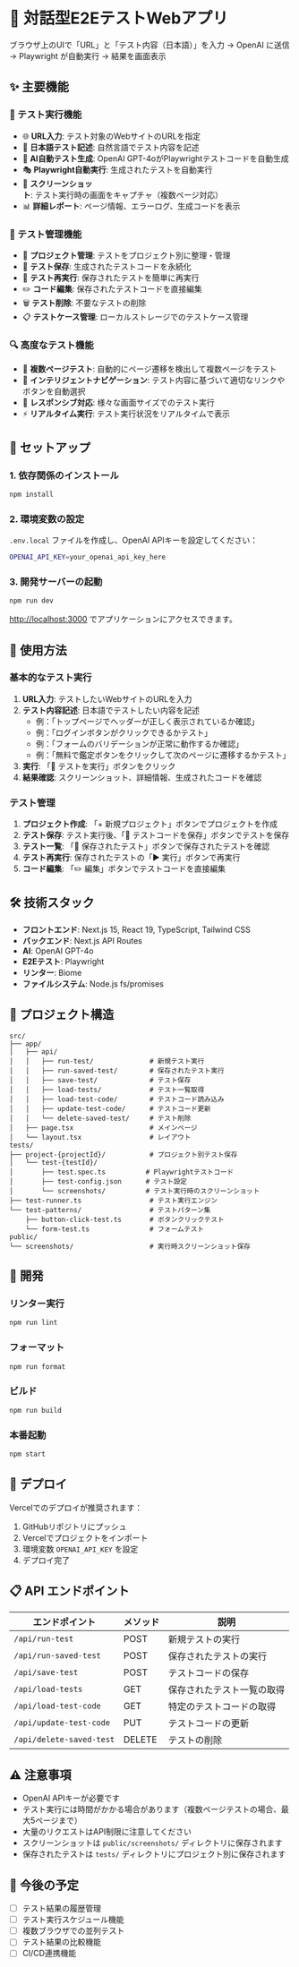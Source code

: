 # 🤖 対話型E2EテストWebアプリ

ブラウザ上のUIで「URL」と「テスト内容（日本語）」を入力 → OpenAI に送信 → Playwright が自動実行 → 結果を画面表示

## ✨ 主要機能

### 🎯 テスト実行機能
- 🌐 **URL入力**: テスト対象のWebサイトのURLを指定
- 📝 **日本語テスト記述**: 自然言語でテスト内容を記述
- 🤖 **AI自動テスト生成**: OpenAI GPT-4oがPlaywrightテストコードを自動生成
- 🎭 **Playwright自動実行**: 生成されたテストを自動実行
- 📸 **スクリーンショット**: テスト実行時の画面をキャプチャ（複数ページ対応）
- 📊 **詳細レポート**: ページ情報、エラーログ、生成コードを表示

### 💾 テスト管理機能
- 📁 **プロジェクト管理**: テストをプロジェクト別に整理・管理
- 💾 **テスト保存**: 生成されたテストコードを永続化
- 🔄 **テスト再実行**: 保存されたテストを簡単に再実行
- ✏️ **コード編集**: 保存されたテストコードを直接編集
- 🗑️ **テスト削除**: 不要なテストの削除
- 📋 **テストケース管理**: ローカルストレージでのテストケース管理

### 🔍 高度なテスト機能
- 🔗 **複数ページテスト**: 自動的にページ遷移を検出して複数ページをテスト
- 🎯 **インテリジェントナビゲーション**: テスト内容に基づいて適切なリンクやボタンを自動選択
- 📱 **レスポンシブ対応**: 様々な画面サイズでのテスト実行
- ⚡ **リアルタイム実行**: テスト実行状況をリアルタイムで表示

## 🚀 セットアップ

### 1. 依存関係のインストール

```bash
npm install
```

### 2. 環境変数の設定

`.env.local` ファイルを作成し、OpenAI APIキーを設定してください：

```bash
OPENAI_API_KEY=your_openai_api_key_here
```

### 3. 開発サーバーの起動

```bash
npm run dev
```

[http://localhost:3000](http://localhost:3000) でアプリケーションにアクセスできます。

## 📖 使用方法

### 基本的なテスト実行
1. **URL入力**: テストしたいWebサイトのURLを入力
2. **テスト内容記述**: 日本語でテストしたい内容を記述
   - 例：「トップページでヘッダーが正しく表示されているか確認」
   - 例：「ログインボタンがクリックできるかテスト」
   - 例：「フォームのバリデーションが正常に動作するか確認」
   - 例：「無料で鑑定ボタンをクリックして次のページに遷移するかテスト」
3. **実行**: 「🚀 テストを実行」ボタンをクリック
4. **結果確認**: スクリーンショット、詳細情報、生成されたコードを確認

### テスト管理
1. **プロジェクト作成**: 「+ 新規プロジェクト」ボタンでプロジェクトを作成
2. **テスト保存**: テスト実行後、「💾 テストコードを保存」ボタンでテストを保存
3. **テスト一覧**: 「💾 保存されたテスト」ボタンで保存されたテストを確認
4. **テスト再実行**: 保存されたテストの「▶️ 実行」ボタンで再実行
5. **コード編集**: 「✏️ 編集」ボタンでテストコードを直接編集

## 🛠️ 技術スタック

- **フロントエンド**: Next.js 15, React 19, TypeScript, Tailwind CSS
- **バックエンド**: Next.js API Routes
- **AI**: OpenAI GPT-4o
- **E2Eテスト**: Playwright
- **リンター**: Biome
- **ファイルシステム**: Node.js fs/promises

## 📁 プロジェクト構造

```
src/
├── app/
│   ├── api/
│   │   ├── run-test/              # 新規テスト実行
│   │   ├── run-saved-test/        # 保存されたテスト実行
│   │   ├── save-test/             # テスト保存
│   │   ├── load-tests/            # テスト一覧取得
│   │   ├── load-test-code/        # テストコード読み込み
│   │   ├── update-test-code/      # テストコード更新
│   │   └── delete-saved-test/     # テスト削除
│   ├── page.tsx                   # メインページ
│   └── layout.tsx                 # レイアウト
tests/
├── project-{projectId}/           # プロジェクト別テスト保存
│   └── test-{testId}/
│       ├── test.spec.ts          # Playwrightテストコード
│       ├── test-config.json      # テスト設定
│       └── screenshots/          # テスト実行時のスクリーンショット
├── test-runner.ts                 # テスト実行エンジン
└── test-patterns/                 # テストパターン集
    ├── button-click-test.ts       # ボタンクリックテスト
    └── form-test.ts               # フォームテスト
public/
└── screenshots/                   # 実行時スクリーンショット保存
```

## 🔧 開発

### リンター実行

```bash
npm run lint
```

### フォーマット

```bash
npm run format
```

### ビルド

```bash
npm run build
```

### 本番起動

```bash
npm start
```

## 🚀 デプロイ

Vercelでのデプロイが推奨されます：

1. GitHubリポジトリにプッシュ
2. Vercelでプロジェクトをインポート
3. 環境変数 `OPENAI_API_KEY` を設定
4. デプロイ完了

## 📋 API エンドポイント

| エンドポイント | メソッド | 説明 |
|---|---|---|
| `/api/run-test` | POST | 新規テストの実行 |
| `/api/run-saved-test` | POST | 保存されたテストの実行 |
| `/api/save-test` | POST | テストコードの保存 |
| `/api/load-tests` | GET | 保存されたテスト一覧の取得 |
| `/api/load-test-code` | GET | 特定のテストコードの取得 |
| `/api/update-test-code` | PUT | テストコードの更新 |
| `/api/delete-saved-test` | DELETE | テストの削除 |

## ⚠️ 注意事項

- OpenAI APIキーが必要です
- テスト実行には時間がかかる場合があります（複数ページテストの場合、最大5ページまで）
- 大量のリクエストはAPI制限に注意してください
- スクリーンショットは `public/screenshots/` ディレクトリに保存されます
- 保存されたテストは `tests/` ディレクトリにプロジェクト別に保存されます

## 🔮 今後の予定

- [ ] テスト結果の履歴管理
- [ ] テスト実行スケジュール機能
- [ ] 複数ブラウザでの並列テスト
- [ ] テスト結果の比較機能
- [ ] CI/CD連携機能
